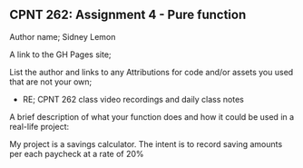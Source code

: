 ## CPNT 262: Assignment 4 - Pure function

Author name; Sidney Lemon

A link to the GH Pages site;

List the author and links to any Attributions for code and/or assets you used that are not your own;

- RE; CPNT 262 class video recordings and daily class notes

A brief description of what your function does and how it could be used in a real-life project:

My project is a savings calculator. The intent is to record saving amounts per each paycheck at a rate of 20%
